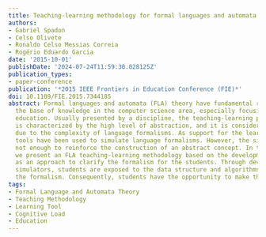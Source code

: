 ```yaml
---
title: Teaching-learning methodology for formal languages and automata theory
authors:
- Gabriel Spadon
- Celso Olivete
- Ronaldo Celso Messias Correia
- Rogério Eduardo Garcia
date: '2015-10-01'
publishDate: '2024-07-24T11:59:30.028125Z'
publication_types:
- paper-conference
publication: '*2015 IEEE Frontiers in Education Conference (FIE)*'
doi: 10.1109/FIE.2015.7344185
abstract: Formal languages and automata (FLA) theory have fundamental relevance to
  the base of knowledge in the computer science area, especially focusing on scientific
  education. Usually presented by a discipline, the teaching-learning process of FLA
  is characterized by the high level of abstraction, and it is considered difficult
  due to the complexity of language formalisms. As support for the learning process,
  tools have been used to simulate language formalisms. However, the simulation is
  not enough to reinforce the construction of an abstract concept. In this paper,
  we present an FLA teaching-learning methodology based on the development of simulators
  as an approach to clarify the formalism for the students. Through developing their
  simulators, students are exposed to the data structure and algorithms to handle
  the formalism. Consequently, students have the opportunity to make the concept concrete.
tags:
- Formal Language and Automata Theory
- Teaching Methodology
- Learning Tool
- Cognitive Load
- Education
---
```

